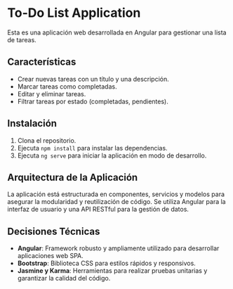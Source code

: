 # To-Do List Application

Esta es una aplicación web desarrollada en Angular para gestionar una lista de tareas.

## Características

- Crear nuevas tareas con un título y una descripción.
- Marcar tareas como completadas.
- Editar y eliminar tareas.
- Filtrar tareas por estado (completadas, pendientes).

## Instalación

1. Clona el repositorio.
2. Ejecuta `npm install` para instalar las dependencias.
3. Ejecuta `ng serve` para iniciar la aplicación en modo de desarrollo.

## Arquitectura de la Aplicación

La aplicación está estructurada en componentes, servicios y modelos para asegurar la modularidad y reutilización de código. Se utiliza Angular para la interfaz de usuario y una API RESTful para la gestión de datos.

## Decisiones Técnicas

- **Angular**: Framework robusto y ampliamente utilizado para desarrollar aplicaciones web SPA.
- **Bootstrap**: Biblioteca CSS para estilos rápidos y responsivos.
- **Jasmine y Karma**: Herramientas para realizar pruebas unitarias y garantizar la calidad del código.
